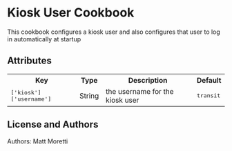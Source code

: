 Kiosk User Cookbook
=============================
This cookbook configures a kiosk user and also configures that user to
log in automatically at startup

Attributes
----------
<table>
  <tr>
    <th>Key</th>
    <th>Type</th>
    <th>Description</th>
    <th>Default</th>
  </tr>
  <tr>
    <td><tt>['kiosk']['username']</tt></td>
    <td>String</td>
    <td>the username for the kiosk user</td>
    <td><tt>transit</tt></td>
  </tr>
</table>

License and Authors
-------------------
Authors: Matt Moretti
